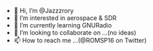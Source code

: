 - 👋 Hi, I’m @Jazzzrory
- 👀 I’m interested in aerospace & SDR
- 🌱 I’m currently learning GNURadio
- 💞️ I’m looking to collaborate on ...(no ideas)
- 📫 How to reach me ...(@ROMSP16 on Twitter)

<!---
Jazzzrory/Jazzzrory is a ✨ special ✨ repository because its `README.md` (this file) appears on your GitHub profile.
You can click the Preview link to take a look at your changes.
--->
